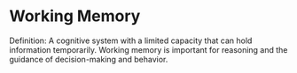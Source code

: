 # Working Memory

Definition: A cognitive system with a limited capacity that can hold information temporarily. Working memory is important for reasoning and the guidance of decision-making and behavior.